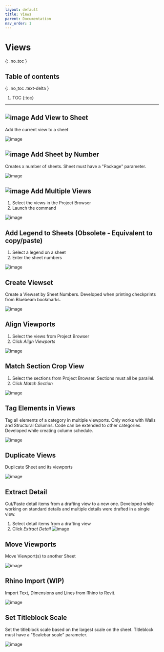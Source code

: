 ```yaml
---
layout: default
title: Views
parent: Documentation
nav_order: 1
---
```


# Views
{: .no_toc }

## Table of contents
{: .no_toc .text-delta }

1. TOC
{:toc}

---

## ![image](https://raw.githubusercontent.com/giobel/ReviTab/master/ReviTab/Resources/addView.png) Add View to Sheet
Add the current view to a sheet

![image](https://user-images.githubusercontent.com/27025848/161192103-ab5435b3-bc01-4fe4-8caf-fb96d877fafc.png)

## ![image](https://raw.githubusercontent.com/giobel/ReviTab/master/ReviTab/Resources/addSheetByNumber.png) Add Sheet by Number
Creates x number of sheets.
Sheet must have a "Package" parameter.

![image](https://user-images.githubusercontent.com/27025848/162360255-9c70b237-4321-4ae6-b881-41b57203a2d8.png)

## ![image](https://raw.githubusercontent.com/giobel/ReviTab/master/ReviTab/Resources/addMultipleViews.png) Add Multiple Views
1. Select the views in the Project Browser
2. Launch the command

![image](https://user-images.githubusercontent.com/27025848/161195885-56104ec3-7c4c-4e68-aec9-fa3b57c42343.png)

## Add Legend to Sheets (Obsolete - Equivalent to copy/paste)
1. Select a legend on a sheet
2. Enter the sheet numbers

![image](https://user-images.githubusercontent.com/27025848/162370001-0a641744-b1f3-4e34-8148-cc7aa1806016.png)


## Create Viewset
Create a Viewset by Sheet Numbers. Developed when printing checkprints from Bluebeam bookmarks.

![image](https://user-images.githubusercontent.com/27025848/162370130-25e2e387-e9c3-4e6e-bdaf-aeef6f44ac7a.png)


## Align Viewports
1. Select the views from Project Browser
2. Click *Align Viewports*

![image](https://user-images.githubusercontent.com/27025848/162371021-73aaab0e-3167-4609-bf11-aa824885ad11.png)


## Match Section Crop View
1. Select the sections from Project Browser. Sections must all be parallel.
2. Click *Match Section*

![image](https://user-images.githubusercontent.com/27025848/162374821-aca49e69-f3b3-405e-aa73-b05ef666b3ec.png)

## Tag Elements in Views
Tag all elements of a category in multiple viewports. Only works with Walls and Structural Columns. Code can be extended to other categories. Developed while creating column schedule.

![image](https://user-images.githubusercontent.com/27025848/162375341-e0f1d518-979d-4064-9bf2-5032be6c0dd8.png)


## Duplicate Views
Duplicate Sheet and its viewports

![image](https://user-images.githubusercontent.com/27025848/162380905-fb87ee91-6205-4684-8f1f-645ad153ce27.png)


## Extract Detail
Cut/Paste detail items from a drafting view to a new one. Developed while working on standard details and multiple details were drafted in a single view.

1. Select detail items from a drafting view
2. Click *Extract Detail*
![image](https://user-images.githubusercontent.com/27025848/162381161-2ca46c4c-8421-47cc-8760-1a044c9e94eb.png)

## Move Viewports
Move Viewport(s) to another Sheet

![image](https://user-images.githubusercontent.com/27025848/162381936-304066d2-bcce-4bd4-a1ab-192d88416b32.png)

## Rhino Import (WIP)
Import Text, Dimensions and Lines from Rhino to Revit. 

![image](https://user-images.githubusercontent.com/27025848/162382309-ef85072f-bae4-4563-83dc-454c803c9721.png)

## Set Titleblock Scale
Set the titleblock scale based on the largest scale on the sheet. Titleblock must have a "Scalebar scale" parameter.

![image](https://user-images.githubusercontent.com/27025848/162382824-fe2d283e-5651-44de-9729-0d48290ee0fb.png)
